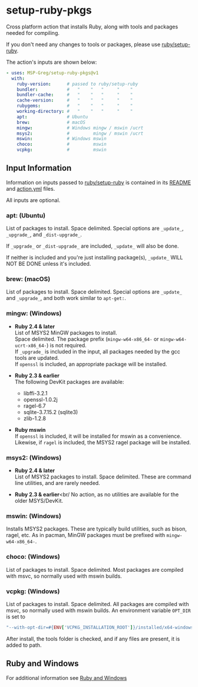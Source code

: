 [ruby/setup-ruby]:https://github.com/ruby/setup-ruby
[README]:https://github.com/ruby/setup-ruby/blob/master/README.md
[action.yml]:https://github.com/ruby/setup-ruby/blob/master/action.yml

# setup-ruby-pkgs

Cross platform action that installs Ruby, along with tools and packages needed for compiling.

If you don't need any changes to tools or packages, please use [ruby/setup-ruby].

The action's inputs are shown below:

```yaml
- uses: MSP-Greg/setup-ruby-pkgs@v1
  with:
    ruby-version:      # passed to ruby/setup-ruby
    bundler:           #   "    "   "     "    "
    bundler-cache:     #   "    "   "     "    "
    cache-version:     #   "    "   "     "    "
    rubygems:          #   "    "   "     "    "
    working-directory: #   "    "   "     "    "
    apt:               # Ubuntu
    brew:              # macOS
    mingw:             # Windows mingw / mswin /ucrt
    msys2:             #         mingw / mswin /ucrt
    mswin:             # Windows mswin
    choco:             #         mswin
    vcpkg:             #         mswin
```

## Input Information

Information on inputs passed to [ruby/setup-ruby] is contained in its [README] and
[action.yml] files.

All inputs are optional.

### apt: (Ubuntu)

List of packages to install.  Space delimited. Special options are `_update_`, `_upgrade_`, and `_dist-upgrade_`.

If `_upgrade_` or `_dist-upgrade_` are included, `_update_` will also be done.

If neither is included and you're just installing  package(s), `_update_` WILL NOT BE DONE unless it's included.


### brew: (macOS)

List of packages to install.  Space delimited. Special options are `_update_` and `_upgrade_`, and both work similar to `apt-get:`.

### mingw: (Windows)

* **Ruby 2.4 & later**<br/>
  List of MSYS2 MinGW packages to install.<br/>
  Space delimited.  The package prefix (`mingw-w64-x86_64-` or `mingw-w64-ucrt-x86_64-`) is not required.<br/>If `_upgrade_` is included in the input, all packages needed by the gcc tools are updated.<br/>If `openssl` is included, an appropriate package will be installed.

* **Ruby 2.3 & earlier**<br/>
  The following DevKit packages are available:<br/>
    * libffi-3.2.1
    * openssl-1.0.2j
    * ragel-6.7
    * sqlite-3.7.15.2  (sqlite3)</li>
    * zlib-1.2.8

* **Ruby mswin**<br/>
  If `openssl` is included, it will be installed for mswin as a convenience.<br/>Likewise, if `ragel` is included, the MSYS2 ragel package will be installed.
</dl>

### msys2: (Windows)

* **Ruby 2.4 & later**<br/>
  List of MSYS2 packages to install.  Space delimited.  These are command line utilities, and are rarely needed.

* **Ruby 2.3 & earlier**<br/
  No action, as no utilities are available for the older MSYS/DevKit.</dd>

### mswin: (Windows)

Installs MSYS2 packages.  These are typically build utilities, such as bison, ragel, etc.  As in pacman, MinGW packages must be prefixed with `mingw-w64-x86_64-`.

### choco: (Windows)

List of packages to install.  Space delimited.  Most packages are compiled with msvc, so normally used with mswin builds.

### vcpkg: (Windows)

List of packages to install.  Space delimited.  All packages are compiled with msvc, so normally used with mswin builds.  An environment variable `OPT_DIR` is set to
```ruby
"--with-opt-dir=#{ENV['VCPKG_INSTALLATION_ROOT']}/installed/x64-windows"
```

After install, the tools folder is checked, and if any files are present, it is added to path.

## Ruby and Windows

For additional information see [Ruby and Windows](Ruby_and_Windows.md)
